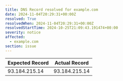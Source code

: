 ```yaml
---
title: DNS Record resolved for example.com
date: 2024-11-04T20:29:31+00:00Z
resolved: True
resolvedWhen: 2024-11-04T20:29:31+00:00Z
resolvedStartTime: 2024-10-25T21:09:43.191474+00:00
severity: notice
affected:
  - example.com
section: issue
---
```


| Expected Record  | Actual Record  |
|------------------|----------------|
| 93.184.215.14 | 93.184.215.14 |
